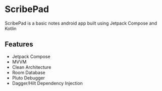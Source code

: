 # ScribePad

ScribePad is a basic notes android app built using Jetpack Compose and Kotlin

## Features
- Jetpack Compose
- MVVM
- Clean Architecture
- Room Database
- Pluto Debugger
- Dagger/Hilt Dependency Injection
